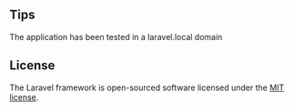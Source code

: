 ## Tips

The application has been tested in a laravel.local domain

## License

The Laravel framework is open-sourced software licensed under the [MIT license](https://opensource.org/licenses/MIT).
